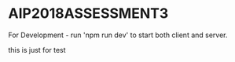 # AIP2018ASSESSMENT3

For Development  - run 'npm run dev' to start both client and server.

this is just for test
